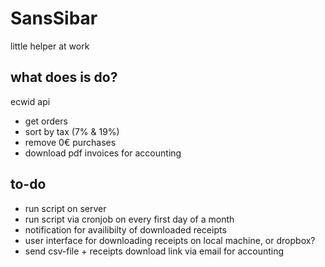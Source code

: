 # SansSibar

little helper at work

## what does is do?

ecwid api
- get orders
- sort by tax (7% & 19%)
- remove 0€ purchases
- download pdf invoices for accounting

## to-do
- run script on server
- run script via cronjob on every first day of a month
- notification for availibilty of downloaded receipts
- user interface for downloading receipts on local machine, or dropbox?
- send csv-file + receipts download link via email for accounting
